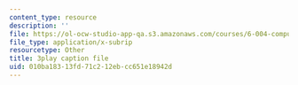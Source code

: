 ```yaml
---
content_type: resource
description: ''
file: https://ol-ocw-studio-app-qa.s3.amazonaws.com/courses/6-004-computation-structures-spring-2017/010ba18313fd71c212ebcc651e18942d_z3DEmSG8kPk.srt
file_type: application/x-subrip
resourcetype: Other
title: 3play caption file
uid: 010ba183-13fd-71c2-12eb-cc651e18942d
---
```


